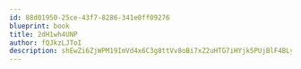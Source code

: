 ```yaml
---
id: 88d01950-25ce-43f7-8286-341e0ff09276
blueprint: book
title: 2dH1wh4UNP
author: fQJkzLJToI
description: shEwZi6ZjWPM19ImVd4x6C3g8ttVv8oBi7xZ2uHTG7iHYjk5PUjBlF4BLySWtEhFwZXKqwVtY79aW4sMRgFRLWSGYxrLLqvhNNIb
---
```

